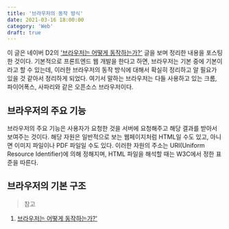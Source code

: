 ```yaml
---
title: '브라우저의 동작 방식'
date: 2021-03-16 18:00:00
category: 'Web'
draft: true
---
```


이 글은 네이버 D2의 ['브라우저는 어떻게 동작하는가?'](https://d2.naver.com/helloworld/59361) 글을 보며 정리한 내용을 포스팅한 것이다. 기본적으로 프론트엔드 웹 개발을 한다고 하면, 브라우저는 기본 중에 기본이라고 할 수 있는데, 이러한 브라우저의 동작 방식에 대해서 확실히 정리하고 알 필요가 있을 것 같아서 정리하게 되었다. 여기서 말하는 브라우저는 다들 사용하고 있는 크롬, 파이어폭스, 사파리와 같은 오픈소스 브라우저이다.

## 브라우저의 주요 기능

브라우저의 주요 기능은 사용자가 요청한 것을 서버에 요청해주고 해당 결과를 받아서 보여주는 것이다. 해당 자원은 일반적으로 보는 웹페이지처럼 HTML일 수도 있고, 아니면 이미지 파일이나 PDF 파일일 수도 있다. 이러한 자원의 주소는 URI(Uniform Resource Identifier)에 의해 정해지며, HTML 파일을 해석할 때는 W3C에서 정한 표준을 따른다.

## 브라우저의 기본 구조

> 참고

1. [브라우저는 어떻게 동작하는가?'](https://d2.naver.com/helloworld/59361)
